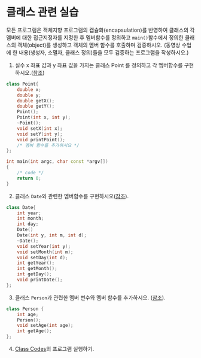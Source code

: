 # 클래스 관련 실습

모든 프로그램은 객체지향 프로그램의 캡슐화(encapsulation)를 반영하여 클래스의 각 멤버에 대한 접근지정자를 지정한 후 멤버함수를 정의하고 ```main()```함수에서 정의한 클래스의 객체(object)를 생성하고 객체의 멤버 함수를 호출하며 검증하시오. (동영상 수업에 한 내용(생성자, 소멸자, 클래스 정의)들을 모두 검증하는 프로그램을 작성하시오.)

1. 실수 x 좌표 값과 y 좌표 값을 가지는 클래스 Point 를 정의하고 각 멤버함수를 구현하시오.([참조](../SampleCodes/Class/simpleClass.cc))



```C++
class Point{
	double x;
	double y;
	double getX();
	double getY();
	Point();
	Point(int x, int y);
	~Point();
	void setX(int x);
	void setY(int y);
	void printPoint();
	/* 멤버 함수를 추가하시요 */
};

int main(int argc, char const *argv[])
{
	/* code */
	return 0;
}
```
2. 클래스 ```Date```와 관련한 멤버함수를 구현하시오([참조](../SampleCodes/Class/dateClass.cc)).

```C++
class Date{
	int year;
	int month;
	int day;
	Date()
	Date(int y, int m, int d);
	~Date();
	void setYear(int y);
	void setMonth(int m);
	void setDay(int d);
	int getYear();
	int getMonth();
	int getDay();
	void printDate();
};


```
3. 클래스 ```Person```과 관련한 멤버 변수와 멤버 함수를 추가하시오. ([참조](../SampleCodes/Class/dateClass.cc)).

```C++
class Person {
	int age;
	Person();
	void setAge(int age);
	int getAge();
};
```
4. [Class Codes](../SampleCodes/Class)의 프로그램 실행하기.

